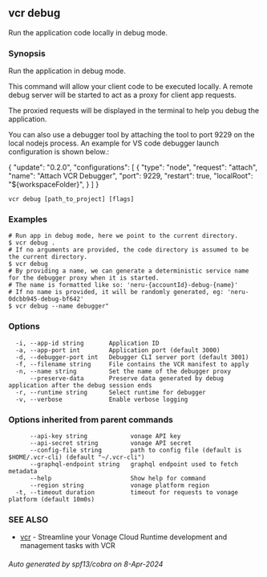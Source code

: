 ## vcr debug

Run the application code locally in debug mode.

### Synopsis

Run the application in debug mode.

This command will allow your client code to be executed locally. A remote debug server will be started to act as a proxy for client app requests.

The proxied requests will be displayed in the terminal to help you debug the application. 

You can also use a debugger tool by attaching the tool to port 9229 on the local nodejs process. An example for VS code debugger launch configuration is shown below.:

{
	"update": "0.2.0",
	"configurations": [
		{
			"type": "node",
			"request": "attach",
			"name": "Attach VCR Debugger",
			"port": 9229,
			"restart": true,
			"localRoot": "${workspaceFolder}",
		}
	]
}


```
vcr debug [path_to_project] [flags]
```

### Examples

```
# Run app in debug mode, here we point to the current directory.
$ vcr debug .
# If no arguments are provided, the code directory is assumed to be the current directory.
$ vcr debug
# By providing a name, we can generate a deterministic service name for the debugger proxy when it is started.
# The name is formatted like so: 'neru-{accountId}-debug-{name}'
# If no name is provided, it will be randomly generated, eg: 'neru-0dcbb945-debug-bf642'
$ vcr debug --name debugger"

```

### Options

```
  -i, --app-id string       Application ID
  -a, --app-port int        Application port (default 3000)
  -d, --debugger-port int   Debugger CLI server port (default 3001)
  -f, --filename string     File contains the VCR manifest to apply
  -n, --name string         Set the name of the debugger proxy
      --preserve-data       Preserve data generated by debug application after the debug session ends
  -r, --runtime string      Select runtime for debugger
  -v, --verbose             Enable verbose logging
```

### Options inherited from parent commands

```
      --api-key string            vonage API key
      --api-secret string         vonage API secret
      --config-file string        path to config file (default is $HOME/.vcr-cli) (default "~/.vcr-cli")
      --graphql-endpoint string   graphql endpoint used to fetch metadata
      --help                      Show help for command
      --region string             vonage platform region
  -t, --timeout duration          timeout for requests to vonage platform (default 10m0s)
```

### SEE ALSO

* [vcr](vcr.md)	 - Streamline your Vonage Cloud Runtime development and management tasks with VCR

###### Auto generated by spf13/cobra on 8-Apr-2024
